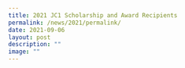 ```yaml
---
title: 2021 JC1 Scholarship and Award Recipients
permalink: /news/2021/permalink/
date: 2021-09-06
layout: post
description: ""
image: ""
---
```

